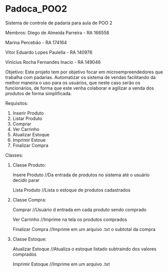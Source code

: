 # Padoca_POO2

Sistema de controle de padaria para aula de POO 2

Membros:
Diego de Almeida Parreira - RA 166558

Marina Percebão - RA 174164 

Vitor Eduardo Lopes Paulella - RA 140976

Vinicius Rocha Fernandes Inacio - RA 149046

Objetivo:
Este projeto tem por objetivo focar em microempreendedores que trabalha com padarias. Automatizar os sistema de vendas facilitando da melhor maneira o uso para os usuários, que neste caso serão os funcionários, de forma que este venha colaborar e agilizar a venda dos  produtos de forma  simplificada.

Requisitos:
1. Inserir Produto 
2. Listar Produto 
3. Comprar 
4. Ver Carrinho 
5. Atualizar Estoque
6. Imprimir Estoue
7. Finalizar Compra

Classes:

1. Classe Produto:

   Insere Produto //Da entrada de produtos no sistema até o usuário decidir parar
   
   Lista Produto //Lista o estoque de produtos cadastrados

2. Classe Compra:

   Comprar //Usuário d entrada em cada produto sendo comprado
   
   Ver Carrinho //Imprime na tela os produtos comprados
   
   Finalizar Compra //Imprime em um arquivo .txt o subtotal da compra

3. Classe Estoque:

   Atualizar Estoque //Atualiza o estoque listado subtraindo dos valores comprados
   
   Imprimir Estoque //Imprime em um arquivo .txt 
